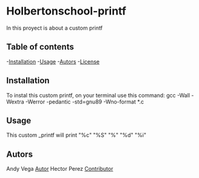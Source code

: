 # Holbertonschool-printf

In this proyect is about a custom printf

## Table of contents

-[Installation](#installation)
-[Usage](#usage)
-[Autors](#autors)
-[License](#license)

## Installation

To instal this custom printf, on your terminal use this command: gcc -Wall -Wextra -Werror -pedantic -std=gnu89 -Wno-format *.c

## Usage

This custom _printf will print "%c" "%S" "%" "%d" "%i"

## Autors

Andy Vega [Autor](https://github.com/andyavl)
Hector Perez [Contributor](https://github.com/HectorPR4546)


